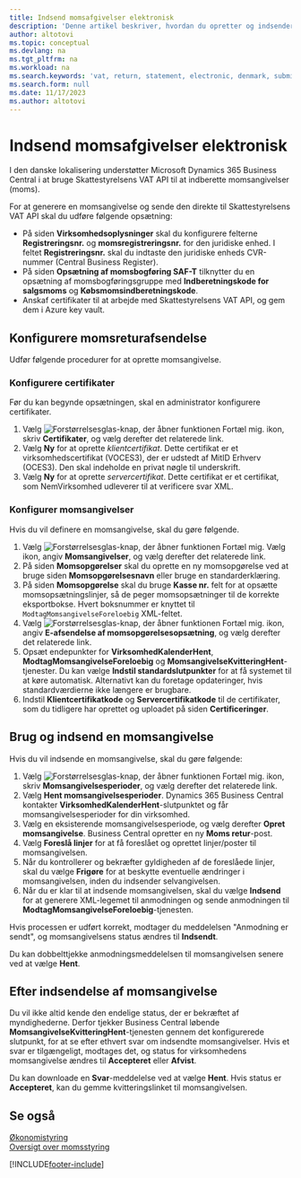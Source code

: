 ```yaml
---
title: Indsend momsafgivelser elektronisk
description: 'Denne artikel beskriver, hvordan du opretter og indsender momsangivelser elektronisk i Danmark.'
author: altotovi
ms.topic: conceptual
ms.devlang: na
ms.tgt_pltfrm: na
ms.workload: na
ms.search.keywords: 'vat, return, statement, electronic, denmark, submission'
ms.search.form: null
ms.date: 11/17/2023
ms.author: altotovi
---
```


# <a name="submit-vat-returns-electronically"></a>Indsend momsafgivelser elektronisk

I den danske lokalisering understøtter Microsoft Dynamics 365 Business Central i at bruge Skattestyrelsens VAT API til at indberette momsangivelser (moms).

For at generere en momsangivelse og sende den direkte til Skattestyrelsens VAT API skal du udføre følgende opsætning:

- På siden **Virksomhedsoplysninger** skal du konfigurere felterne **Registreringsnr.** og **momsregistreringsnr.** for den juridiske enhed. I feltet **Registreringsnr.** skal du indtaste den juridiske enheds CVR-nummer (Central Business Register).
- På siden **Opsætning af momsbogføring SAF-T** tilknytter du en opsætning af momsbogføringsgruppe med **Indberetningskode for salgsmoms** og **Købsmomsindberetningskode**.
- Anskaf certifikater til at arbejde med Skattestyrelsens VAT API, og gem dem i Azure key vault.

## <a name="set-up-vat-return-submission"></a>Konfigurere momsreturafsendelse

Udfør følgende procedurer for at oprette momsangivelse.

### <a name="set-up-certificates"></a>Konfigurere certifikater

Før du kan begynde opsætningen, skal en administrator konfigurere certifikater.

1. Vælg ![Forstørrelsesglas-knap, der åbner funktionen Fortæl mig.](../../media/ui-search/search_small.png "Fortæl mig, hvad du vil foretage dig") ikon, skriv **Certifikater**, og vælg derefter det relaterede link.
2. Vælg **Ny** for at oprette _klientcertifikat_. Dette certifikat er et virksomhedscertifikat (VOCES3), der er udstedt af MitID Erhverv (OCES3). Den skal indeholde en privat nøgle til underskrift.
3. Vælg **Ny** for at oprette _servercertifikat_. Dette certifikat er et certifikat, som NemVirksomhed udleverer til at verificere svar XML.

### <a name="set-up-vat-statements"></a>Konfigurer momsangivelser

Hvis du vil definere en momsangivelse, skal du gøre følgende.

1. Vælg ![Forstørrelsesglas-knap, der åbner funktionen Fortæl mig.](../../media/ui-search/search_small.png "Fortæl mig, hvad du vil foretage dig") Vælg ikon, angiv **Momsangivelser**, og vælg derefter det relaterede link.
2. På siden **Momsopgørelser** skal du oprette en ny momsopgørelse ved at bruge siden **Momsopgørelsesnavn** eller bruge en standarderklæring.
3. På siden **Momsopgørelse** skal du bruge **Kasse nr.** felt for at opsætte momsopsætningslinjer, så de peger momsopsætninger til de korrekte eksportbokse. Hvert boksnummer er knyttet til `ModtagMomsangivelseForeloebig` XML-feltet.
4. Vælg ![Forstørrelsesglas-knap, der åbner funktionen Fortæl mig.](../../media/ui-search/search_small.png "Fortæl mig, hvad du vil foretage dig") ikon, angiv **E-afsendelse af momsopgørelsesopsætning**, og vælg derefter det relaterede link.
5. Opsæt endepunkter for **VirksomhedKalenderHent**, **ModtagMomsangivelseForeloebig** og **MomsangivelseKvitteringHent**-tjenester. Du kan vælge **Indstil standardslutpunkter** for at få systemet til at køre automatisk. Alternativt kan du foretage opdateringer, hvis standardværdierne ikke længere er brugbare.
6. Indstil **Klientcertifikatkode** og **Servercertifikatkode** til de certifikater, som du tidligere har oprettet og uploadet på siden **Certificeringer**.

## <a name="use-and-submit-a-vat-return"></a>Brug og indsend en momsangivelse

Hvis du vil indsende en momsangivelse, skal du gøre følgende:

1. Vælg ![Forstørrelsesglas-knap, der åbner funktionen Fortæl mig.](../../media/ui-search/search_small.png "Fortæl mig, hvad du vil foretage dig") ikon, skriv **Momsangivelsesperioder**, og vælg derefter det relaterede link.
2. Vælg **Hent momsangivelsesperioder**. Dynamics 365 Business Central kontakter **VirksomhedKalenderHent**-slutpunktet og får momsangivelsesperioder for din virksomhed.
3. Vælg en eksisterende momsangivelsesperiode, og vælg derefter **Opret momsangivelse**. Business Central opretter en ny **Moms retur**-post.
4. Vælg **Foreslå linjer** for at få foreslået og oprettet linjer/poster til momsangivelsen.
5. Når du kontrollerer og bekræfter gyldigheden af ​​de foreslåede linjer, skal du vælge **Frigøre** for at beskytte eventuelle ændringer i momsangivelsen, inden du indsender selvangivelsen.
6. Når du er klar til at indsende momsangivelsen, skal du vælge **Indsend** for at generere XML-legemet til anmodningen og sende anmodningen til **ModtagMomsangivelseForeloebig**-tjenesten.

Hvis processen er udført korrekt, modtager du meddelelsen "Anmodning er sendt", og momsangivelsens status ændres til **Indsendt**.

Du kan dobbelttjekke anmodningsmeddelelsen til momsangivelsen senere ved at vælge **Hent**.

## <a name="after-a-vat-return-is-submitted"></a>Efter indsendelse af momsangivelse

Du vil ikke altid kende den endelige status, der er bekræftet af myndighederne. Derfor tjekker Business Central løbende **MomsangivelseKvitteringHent**-tjenesten gennem det konfigurerede slutpunkt, for at se efter ethvert svar om indsendte momsangivelser. Hvis et svar er tilgængeligt, modtages det, og status for virksomhedens momsangivelse ændres til **Accepteret** eller **Afvist**.

Du kan downloade en **Svar**-meddelelse ved at vælge **Hent**. Hvis status er **Accepteret**, kan du gemme kvitteringslinket til momsangivelsen.

## <a name="see-also"></a>Se også

[Økonomistyring](../../finance.md)  
[Oversigt over momsstyring](../../finance-manage-vat.md)

[!INCLUDE[footer-include](../../includes/footer-banner.md)]
